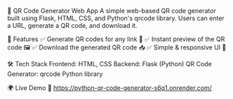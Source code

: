 📌 QR Code Generator Web App
A simple web-based QR code generator built using Flask, HTML, CSS, and Python's qrcode library. Users can enter a URL, generate a QR code, and download it.

🚀 Features
✅ Generate QR codes for any link 🔗
✅ Instant preview of the QR code 🖼️
✅ Download the generated QR code 📥
✅ Simple & responsive UI 🎨

🛠️ Tech Stack
Frontend: HTML, CSS
Backend: Flask (Python)
QR Code Generator: qrcode Python library

🌍 Live Demo
🔗 https://python-qr-code-generator-s6q1.onrender.com/

